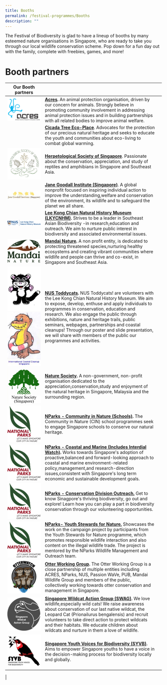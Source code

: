 ```yaml
---
title: Booths
permalink: /festival-programmes/Booths
description: ""
---
```

The Festival of Biodiversity is glad to have a lineup of booths by many esteemed nature organisations in Singapore, who are ready to take you through our local wildlife conservation scheme. Pop down for a fun day out with the family, complete with freebies, games, and more!

# **Booth partners**


| Our Booth partners||  |
| -------- | -------- | -------- |
|![](/images/acres.jpeg) | **[Acres](https://acres.org.sg/).** An animal protection organisation, driven by our concern for animals. Strongly believe in promoting community involvement in addressing animal protection issues and in building partnerships with all related bodies to improve animal welfare. |
||**[Cicada Tree Eco-Place](https://cicadatree.org.sg/)**. Advocates for the protection of our precious natural heritage and seeks to educate the youth and communities about eco-living to combat global warming.|
|![](/images/Logos/hsslogo.jpg)| **[Herpetological Society of Singapore](https://herpsocsg.com/)**. Passionate about the conservation, appreciation, and study of reptiles and amphibians in Singapore and Southeast Asia.|
|![](/images/Logos/janegoodall.jpg)| **[Jane Goodall Institute (Singapore)](https://janegoodall.org.sg/)**. A global nonprofit focused on inspiring individual action to  improve the understanding,welfare and conservation of the environment, its wildlife and to safeguard the planet we all share.|
|![](/images/Logos/LeeKongChianMuseum.png)|**[Lee Kong Chian Natural History Museum (LKYCNHM)](https://lkcnhm.nus.edu.sg/).** Strives to be a leader in Southeast Asian Biodiversity -in research,education and outreach. We aim to nurture public interest in biodiversity and associated environmental issues.|
|![](/images/Logos/mandai-nature.jpg)|**[Mandai Nature](https://www.mandainature.org/en/home.html).**  A non profit entity, is dedicated to protecting threatened species,nurturing healthy ecosystems and creating vibrant communities where wildlife and people can thrive and co-exist, in Singapore and Southeast Asia.|
|![](/images/Logos/toddycat.jpg)![](/images/Logos/iccslogo.jpg)| **[NUS Toddycats](https://toddycats.wordpress.com/).** NUS Toddycats! are volunteers with the Lee Kong Chian Natural History Museum. We aim to expose, develop, enthuse and apply individuals to programmes in conservation, education and research. We also engage the public through exhibitions, nature and heritage trails, public seminars, webpages, partnerships and coastal cleanups! Through our poster and slide presentation, we will share with members of the public our programmes and activities.
|![](/images/Logos/nsslogo.jpg)| **[Nature Society](https://www.nss.org.sg/).** A non-government, non-profit organisation dedicated to the appreciation,conservation,study and enjoyment of the natural heritage in Singapore, Malaysia and the surrounding region.|
|![](/images/Logos/NParks%20Logo%20new%20tagline_colour.png)|**[NParks - Community in Nature (Schools)](https://www.nparks.gov.sg/biodiversity/community-in-nature-initiative).** The Community in Nature (CIN) school programmes seek to engage Singapore schools to conserve our natural heritage.| 
|![](/images/Logos/NParks%20Logo%20new%20tagline_colour.png)| **[NParks - Coastal and Marine (Includes Interdial Watch)](https://www.nparks.gov.sg/biodiversity/our-ecosystems/coastal-and-marine/intertidal).** Works towards Singapore's adoption of proactive,balanced and forward-looking approach to coastal and marine environment-related policy,management,and research-direction issues,consistent with Singapore's long term economic and sustainable development goals.|
|![](/images/Logos/NParks%20Logo%20new%20tagline_colour.png)| **[NParks - Conservation Division Outreach.](https://www.nparks.gov.sg/partner-us/volunteer/outreach-and-events)** Get to know Sinagpore's thriving biodiversity, go out and explore! Learn how you can play a part in biodiversity conservation through our volunteering opportunities.|
| ![](/images/Logos/NParks%20Logo%20new%20tagline_colour.png)| **[NParks- Youth Stewards for Nature.](https://www.nparks.gov.sg/learning/youthsgnature/youth-stewards-for-nature)** Showcases the work on the campaign project by participants from the Youth Stewards for Nature programme, which promotes responsible wildlife interaction and also content on the illegal wildlife trade. The project is mentored by the NParks Wildlife Management and Outreach team.|
|![](/images/Logos/otterwatch.jpg)|**[Otter Working Group](https://www.facebook.com/OtterWatch/posts/introducing-singapores-otter-working-group/1127515683987645/).** The Otter Working Group is a close partnership of multiple entities including ACRES, NParks, NUS, Passion WaVe, PUB, Mandai Wildlife Group and members of the public, collectively working towards otter conservation and management in Singapore.|
|![](/images/Logos/swag.png)| **[Singapore Wildcat Action Group (SWAG)](https://www.swagcat.org/).**  We love wildlife,especially wild cats! We raise awareness about conservation of our last native wildcat, the Leopard Cat (Prionailurus bengalensis) and recruit volunteers to take direct action to protect wildcats and their habitats. We educate children about wildcats and nurture in them a love of wildlife.|
|![](/images/Logos/syvb-logo.png)|**[Singapore Youth Voices for Biodiversity (SYVB)](https://sgyouthvoicesbiod.wordpress.com/).**  Aims to empower Singapore youths to have a voice in the decision-making process for biodiversity locally and globally.|
|